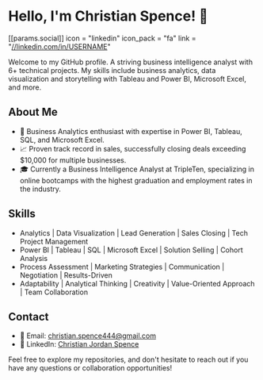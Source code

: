 # Hello, I'm Christian Spence! 👋
 [[params.social]]
    icon = "linkedin"
    icon_pack = "fa"
    link = "[//linkedin.com/in/USERNAME](https://www.linkedin.com/in/christianspence-/)"

Welcome to my GitHub profile. A striving business intelligence analyst with 6+ technical projects. My skills include business analytics, data visualization and storytelling with Tableau and Power BI, Microsoft Excel, and more.

## About Me
- 💼 Business Analytics enthusiast with expertise in Power BI, Tableau, SQL, and Microsoft Excel.
- 📈 Proven track record in sales, successfully closing deals exceeding $10,000 for multiple businesses.
- 🎓 Currently a Business Intelligence Analyst at TripleTen, specializing in online bootcamps with the highest graduation and employment rates in the industry.

## Skills
- Analytics | Data Visualization | Lead Generation | Sales Closing | Tech Project Management
- Power BI | Tableau | SQL | Microsoft Excel | Solution Selling | Cohort Analysis
- Process Assessment | Marketing Strategies | Communication | Negotiation | Results-Driven
- Adaptability | Analytical Thinking | Creativity | Value-Oriented Approach | Team Collaboration

## Contact
- 📧 Email: christian.spence444@gmail.com
- 🔗 LinkedIn: [Christian Jordan Spence](https://www.linkedin.com/in/christianspence-/)

Feel free to explore my repositories, and don't hesitate to reach out if you have any questions or collaboration opportunities!

